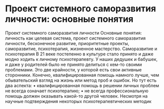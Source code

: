 # Проект системного саморазвития личности: основные понятия

Проект системного саморазвития личности
Основные понятия: личность как целевая система, проект системного саморазвития личности, бесконечное развитие, приоритетные проекты, саморазвитие, психотерапия, жизненное мастерство.
Саморазвитие и психотерапия
В 21 веке постепенно в культуре стало принято и даже модно ходить к личному психотерапевту. У наших дедушек и бабушек, и даже у родителей было не принято делиться с кем-то своими проблемами. Это две крайности, у которой есть свои активные сторонники.
Конечно, квалифицированная помощь намного лучше, чем обывательский взгляд на жизнь или метод проб и ошибок. Но тут есть два аспекта:
• квалифицированная помощь в решении личных проблем не всегда означает психотерапию;
• не всегда профессиональную помощь должен оказывать какой-то другой человек.
Несмотря на научные подтверждения некоторых психотерапевтических методик
